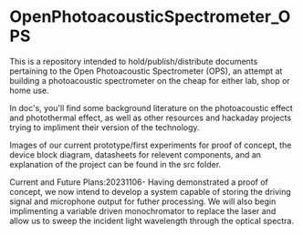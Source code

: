 # OpenPhotoacousticSpectrometer_OPS
This is a repository intended to hold/publish/distribute documents pertaining to the Open Photoacoustic Spectrometer (OPS), an attempt at building a photoacoustic spectrometer on the cheap for either lab, shop or home use.

In doc's, you'll find some background literature on the photoacoustic effect and photothermal effect, as well as other resources and hackaday projects trying to impliment their version of the technology.

Images of our current prototype/first experiments for proof of concept, the device block diagram, datasheets for relevent components, and an explanation of the project can be found in the src folder.  

Current and Future Plans:20231106- Having demonstrated a proof of concept, we now intend to develop a system capable of storing the driving signal and microphone output for futher processing. We will also begin implimenting a variable driven monochromator to replace the laser and allow us to sweep the incident light wavelength through the optical spectra.
